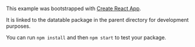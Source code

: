 This example was bootstrapped with [Create React App](https://github.com/facebook/create-react-app).

It is linked to the datatable package in the parent directory for development purposes.

You can run `npm install` and then `npm start` to test your package.
